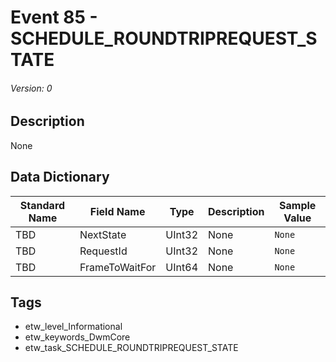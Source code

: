 # Event 85 - SCHEDULE_ROUNDTRIPREQUEST_STATE
###### Version: 0

## Description
None

## Data Dictionary
|Standard Name|Field Name|Type|Description|Sample Value|
|---|---|---|---|---|
|TBD|NextState|UInt32|None|`None`|
|TBD|RequestId|UInt32|None|`None`|
|TBD|FrameToWaitFor|UInt64|None|`None`|

## Tags
* etw_level_Informational
* etw_keywords_DwmCore
* etw_task_SCHEDULE_ROUNDTRIPREQUEST_STATE